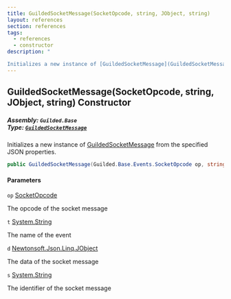 ```yaml
---
title: GuildedSocketMessage(SocketOpcode, string, JObject, string)
layout: references
section: references
tags:
  - references
  - constructor
description: "

Initializes a new instance of [GuildedSocketMessage](GuildedSocketMessage 'Guilded.Base.Events.GuildedSocketMessage') from the specified JSON properties."
---
```


## GuildedSocketMessage(SocketOpcode, string, JObject, string) Constructor
##### **Assembly:** `Guilded.Base`<br/>**Type:** [`GuildedSocketMessage`](GuildedSocketMessage 'Guilded.Base.Events.GuildedSocketMessage')

Initializes a new instance of [GuildedSocketMessage](GuildedSocketMessage 'Guilded.Base.Events.GuildedSocketMessage') from the specified JSON properties.

```csharp
public GuildedSocketMessage(Guilded.Base.Events.SocketOpcode op, string? t=null, Newtonsoft.Json.Linq.JObject? d=null, string? s=null);
```
#### Parameters

<a name='Guilded.Base.Events.GuildedSocketMessage.GuildedSocketMessage(Guilded.Base.Events.SocketOpcode,string,Newtonsoft.Json.Linq.JObject,string).op'></a>

`op` [SocketOpcode](SocketOpcode 'Guilded.Base.Events.SocketOpcode')

The opcode of the socket message

<a name='Guilded.Base.Events.GuildedSocketMessage.GuildedSocketMessage(Guilded.Base.Events.SocketOpcode,string,Newtonsoft.Json.Linq.JObject,string).t'></a>

`t` [System.String](https://docs.microsoft.com/en-us/dotnet/api/System.String 'System.String')

The name of the event

<a name='Guilded.Base.Events.GuildedSocketMessage.GuildedSocketMessage(Guilded.Base.Events.SocketOpcode,string,Newtonsoft.Json.Linq.JObject,string).d'></a>

`d` [Newtonsoft.Json.Linq.JObject](https://docs.microsoft.com/en-us/dotnet/api/Newtonsoft.Json.Linq.JObject 'Newtonsoft.Json.Linq.JObject')

The data of the socket message

<a name='Guilded.Base.Events.GuildedSocketMessage.GuildedSocketMessage(Guilded.Base.Events.SocketOpcode,string,Newtonsoft.Json.Linq.JObject,string).s'></a>

`s` [System.String](https://docs.microsoft.com/en-us/dotnet/api/System.String 'System.String')

The identifier of the socket message